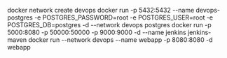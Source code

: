 docker network create devops
docker run -p 5432:5432 --name devops-postgres -e POSTGRES_PASSWORD=root -e POSTGRES_USER=root -e POSTGRES_DB=postgres -d --network devops postgres
docker run -p 5000:8080 -p 50000:50000 -p 9000:9000 -d --name jenkins jenkins-maven
docker run --network devops --name webapp -p 8080:8080 -d webapp
